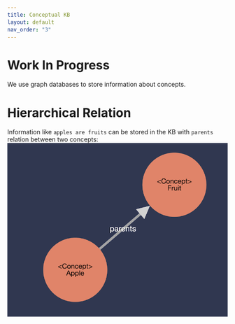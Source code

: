 ```yaml
---
title: Conceptual KB
layout: default
nav_order: "3"
---
```

# Work In Progress

We use graph databases to store information about concepts.
# Hierarchical Relation
Information like `apples are fruits` can be stored in the KB with `parents` relation between two concepts:
![](../assets/images/img1.png)